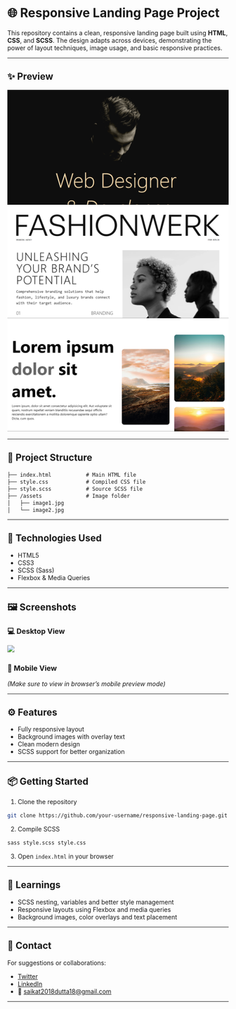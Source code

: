 # 🌐 Responsive Landing Page Project

This repository contains a clean, responsive landing page built using **HTML**, **CSS**, and **SCSS**. The design adapts across devices, demonstrating the power of layout techniques, image usage, and basic responsive practices.

---

## ✨ Preview

<p align="center">
  <img src="./Screenshot 2025-04-14 134319.png" width="600" alt="Preview Screenshot">
  <img src="./Screenshot 2025-04-14 134405.png" width="600" alt="Preview Screenshot">
  <img src="./Screenshot 2025-04-14 134421.png" width="600" alt="Preview Screenshot">
</p>

---

## 📁 Project Structure

```
├── index.html           # Main HTML file
├── style.css            # Compiled CSS file
├── style.scss           # Source SCSS file
├── /assets              # Image folder
│   ├── image1.jpg
│   └── image2.jpg
```

---

## 🧰 Technologies Used

- HTML5
- CSS3
- SCSS (Sass)
- Flexbox & Media Queries

---

## 🖼️ Screenshots

### 💻 Desktop View
<img src="./joshua-herrera-ZUMl0iPNefY-unsplash.jpg" width="500" />

### 📱 Mobile View
*(Make sure to view in browser’s mobile preview mode)*

---

## ⚙️ Features

- Fully responsive layout
- Background images with overlay text
- Clean modern design
- SCSS support for better organization

---

## 📦 Getting Started

1. Clone the repository
```bash
git clone https://github.com/your-username/responsive-landing-page.git
```

2. Compile SCSS
```bash
sass style.scss style.css
```

3. Open `index.html` in your browser

---

## 🧠 Learnings

- SCSS nesting, variables and better style management
- Responsive layouts using Flexbox and media queries
- Background images, color overlays and text placement

---

## 📩 Contact

For suggestions or collaborations:
- [Twitter](https://twitter.com/yourhandle)
- [LinkedIn](https://linkedin.com/in/yourprofile)
- 📧 saikat2018dutta18@gmail.com

---

